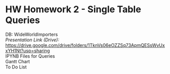 # HW Homework 2 - Single Table Queries

DB: WideWorldImporters <br> 
*Presentation Link (Drive):* <br>
https://drive.google.com/drive/folders/1TknVs06eOZZSq73ApmQESsWvUxxYH1Nt?usp=sharing <br>
IPYNB Files for Queries <br>
Gantt Chart <br>
To Do List <br> 
